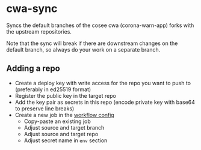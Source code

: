 # cwa-sync

Syncs the default branches of the cosee cwa (corona-warn-app) forks with the upstream repositories.

Note that the sync will break if there are downstream changes on the default branch, so always
do your work on a separate branch.

## Adding a repo

- Create a deploy key with write access for the repo you want to push to (preferably in ed25519 format)
- Register the public key in the target repo
- Add the key pair as secrets in this repo (encode private key with base64 to preserve line breaks)
- Create a new job in the [workflow config](.github/workflows/sync.yml)
  - Copy-paste an existing job
  - Adjust source and target branch
  - Adjust source and target repo
  - Adjust secret name in `env` section
